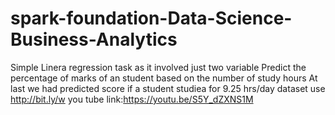 # spark-foundation-Data-Science-Business-Analytics
Simple Linera regression task as it involved just two variable
Predict the percentage of marks of an student based on the number of study hours
At last we had predicted score if a student studiea for 9.25 hrs/day
dataset use http://bit.ly/w
you tube link:https://youtu.be/S5Y_dZXNS1M
